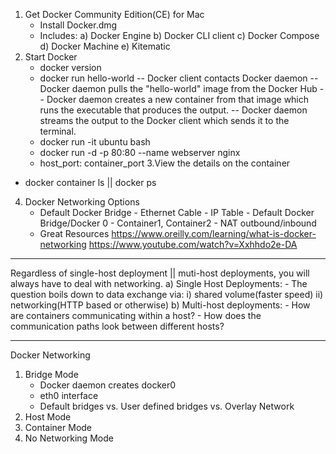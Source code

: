 1. Get Docker Community Edition(CE) for Mac
    - Install Docker.dmg
    - Includes:
        a) Docker Engine
        b) Docker CLI client
        c) Docker Compose
        d) Docker Machine
        e) Kitematic
2. Start Docker
    - docker version
    - docker run hello-world
        -- Docker client contacts Docker daemon
              -- Docker daemon pulls the "hello-world" image from the Docker Hub
              -- Docker daemon creates a new container from that image which runs the executable that produces the output.
              -- Docker daemon streams the output to the Docker client which sends it to the terminal.
    - docker run -it ubuntu bash
    - docker run -d -p 80:80 --name webserver nginx
    - host_port: container_port
3.View the details on the container
  - docker container ls || docker ps

4. Docker Networking Options
    - Default Docker Bridge
          - Ethernet Cable
          - IP Table
          - Default Docker Bridge/Docker 0
          - Container1, Container2
          - NAT outbound/inbound
    - Great Resources
    https://www.oreilly.com/learning/what-is-docker-networking
    https://www.youtube.com/watch?v=Xxhhdo2e-DA

*****
Regardless of single-host deployment || muti-host deployments, you will always have to deal with networking.
a) Single Host Deployments:
    - The question boils down to data exchange via:
    i) shared volume(faster speed)
    ii) networking(HTTP based or otherwise)
b) Multi-host deployments:
    - How are containers communicating within a host?
    - How does the communication paths look between different hosts?
****
Docker Networking
1. Bridge Mode
      - Docker daemon creates docker0
      - eth0 interface
      - Default bridges vs. User defined bridges vs. Overlay Network
2. Host Mode
3. Container Mode
4. No Networking Mode
